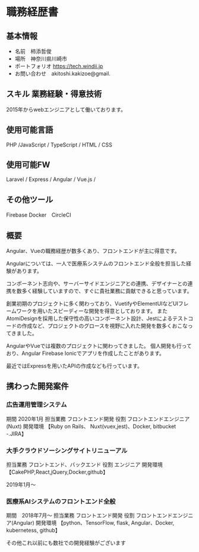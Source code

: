 # 職務経歴書

## 基本情報

- 名前　柿添哲俊
- 場所　神奈川県川崎市
- ポートフォリオ https://tech.windii.jp
- お問い合わせ　akitoshi.kakizoe@gmail.<!-- COMBAK:  -->

## スキル 業務経験・得意技術

2015年からwebエンジニアとして働いております。

## 使用可能言語

PHP /JavaScript / TypeScript / HTML / CSS
## 使用可能FW

Laravel / Express / Angular / Vue.js /

## その他ツール
Firebase Docker　CircleCI

## 概要
Angular、Vueの職務経歴が数多くあり、フロントエンドが主に得意です。

Angularについては、一人で医療系システムのフロントエンド全般を担当した経験があります。

コンポーネント志向や、サーバーサイドエンジニアとの連携、デザイナーとの連携を数多く経験していますので、すぐに貴社業務に貢献できると思っています。

創業初期のプロジェクトに多く関わっており、VuetifyやElementUIなどUIフレームワークを用いたスピーディーな開発を得意としております。
またAtomiDesignを採用した保守性の高いコンポーネント設計、Jestによるテストコードの作成など、プロジェクトのグロースを視野に入れた開発を数多くおこなってきました。

AngularやVueでは複数のプロジェクトに関わってきました。
個人開発も行っており、Angular Firebase Ionicでアプリを作成したことがあります。

最近ではExpressを用いたAPIの作成なども行っています。

## 携わった開発案件

### 広告運用管理システム
期間
2020年1月
担当業務
フロントエンド開発
役割
フロントエンドエンジニア(Nuxt)
開発環境
【Ruby on Rails、 Nuxt(vuex,jest)、Docker, bitbucket -.JIRA】

### 大手クラウドソーシングサイトリニューアル

担当業務
フロントエンド、バックエンド
役割
エンジニア
開発環境
【CakePHP,React,jQuery,Docker,github】

2019年1月〜

### 医療系AIシステムのフロントエンド全般

期間　2018年7月〜
担当業務
フロントエンド開発
役割
フロントエンドエンジニア(Angular)
開発環境
【python、TensorFlow, flask, Angular、Docker, kubernetess, github】


その他これ以前にも数社での開発経験がございます
